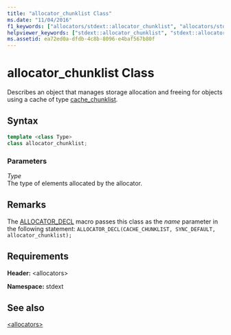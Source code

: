 ```yaml
---
title: "allocator_chunklist Class"
ms.date: "11/04/2016"
f1_keywords: ["allocators/stdext::allocator_chunklist", "allocators/stdext::allocators::allocator_chunklist"]
helpviewer_keywords: ["stdext::allocator_chunklist", "stdext::allocators [C++], allocator_chunklist"]
ms.assetid: ea72ed0a-dfdb-4c8b-8096-e4baf567b80f
---
```

# allocator_chunklist Class

Describes an object that manages storage allocation and freeing for objects using a cache of type [cache_chunklist](cache-chunklist-class.md).

## Syntax

```cpp
template <class Type>
class allocator_chunklist;
```

### Parameters

*Type*\
The type of elements allocated by the allocator.

## Remarks

The [ALLOCATOR_DECL](allocators-functions.md#allocator_decl) macro passes this class as the *name* parameter in the following statement: `ALLOCATOR_DECL(CACHE_CHUNKLIST, SYNC_DEFAULT, allocator_chunklist);`

## Requirements

**Header:** \<allocators>

**Namespace:** stdext

## See also

[\<allocators>](allocators-header.md)
